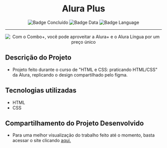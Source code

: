 <h1 align="center"> Alura Plus </h1>

<div style="display: inline_block" align="center">
  
  ![Badge Concluído](http://img.shields.io/static/v1?label=STATUS&message=CONCLUÍDO&color=GREEN&style=for-the-badge)
  ![Badge Data](http://img.shields.io/static/v1?label=RELEASE%20DATE&message=NOVEMBER&color=00BFFF&style=for-the-badge)
  ![Badge Language](http://img.shields.io/static/v1?label=MOST%20USED%20LANGUAGE&message=HTML&color=FF8C00&style=for-the-badge)  

</div>

<hr>

<p align="center"> <img src="https://camo.githubusercontent.com/471986f6d0fc859a2625aaafbdf609e3aceec43518e1f18d5fc89a0bfa875b4f/68747470733a2f2f696d6775722e636f6d2f6e4b5566374d4b2e706e67" alt="Com o Combo+, você pode aproveitar a Alura+ e o Alura Língua por um preço único"> </p>

## Descrição do Projeto
* Projeto feito durante o curso de "HTML e CSS: praticando HTML/CSS" da Alura, replicando o design compartilhado pelo figma. 

## Tecnologias utilizadas
* HTML
* CSS 

## Compartilhamento do Projeto Desenvolvido

* Para uma melhor visualização do trabalho feito até o momento, basta acessar o site clicando <a href="https://willaevangelista.github.io/aluraplus/">aqui.</a>
